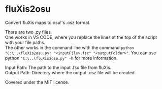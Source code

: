 # fluXis2osu
Convert fluXis maps to osu!'s .osz format.

There are two .py files. <br/>
One works in VS CODE, where you replace the lines at the top of the script with your file paths. <br/>
The other works in the command line with the command `python "C:\..\fluXis2osu.py" "<inputFile>.fsc" "<outputFolder>"`. You can use python `"C:\..\fluXis2osu.py" -h` for more information.

Input Path: The path to the input .fsc file from fluXis. <br/>
Output Path: Directory where the output .osz file will be created.

Covered under the MIT license.
